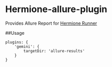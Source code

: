 Hermione-allure-plugin
===========

Provides Allure Report for [Hermione Runner](https://github.com/gemini-testing/hermione)


##Usage

```
plugins: {
    'gemini': {
        targetDir: 'allure-results'
    }
}
```
